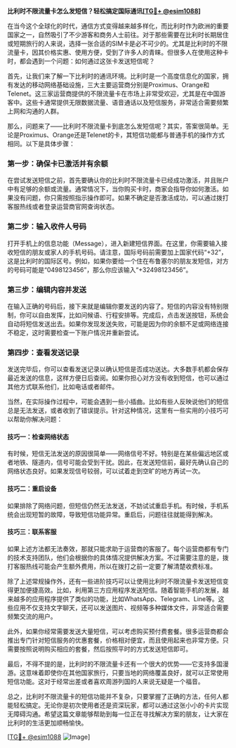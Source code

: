 **比利时不限流量卡怎么发短信？轻松搞定国际通讯[[TG💪+ @esim1088](https://t.me/s/esim1088)]**

在当今这个全球化的时代，通信方式变得越来越多样化，而比利时作为欧洲的重要国家之一，自然吸引了不少游客和商务人士前往。对于那些需要在比利时长期居住或短期旅行的人来说，选择一张合适的SIM卡是必不可少的。尤其是比利时的不限流量卡，因其价格实惠、使用方便，受到了许多人的青睐。但很多人在使用这种卡时，都会遇到一个问题：如何通过这张卡发送短信呢？

首先，让我们来了解一下比利时的通讯环境。比利时是一个高度信息化的国家，拥有发达的移动网络基础设施，三大主要运营商分别是Proximus、Orange和Telenet。这三家运营商提供的不限流量卡在市场上非常受欢迎，尤其是在中国游客中。这些卡通常提供无限数据流量、语音通话以及短信服务，非常适合需要频繁上网和沟通的人群。

那么，问题来了——比利时不限流量卡到底怎么发短信呢？其实，答案很简单。无论是Proximus、Orange还是Telenet的卡，其短信功能都与普通手机的操作方式相同。以下是具体步骤：

### 第一步：确保卡已激活并有余额

在尝试发送短信之前，首先要确认你的比利时不限流量卡已经成功激活，并且账户中有足够的余额或流量。通常情况下，当你购买卡时，商家会指导你如何激活。如果没有问题，你只需按照指示操作即可。如果不确定是否激活成功，可以通过拨打客服热线或者登录运营商官网查询状态。

### 第二步：输入收件人号码

打开手机上的信息功能（Message），进入新建短信界面。在这里，你需要输入接收短信的朋友或家人的手机号码。请注意，国际号码前需要加上国家代码“+32”，这是比利时的国际区号。例如，如果你要给一个住在布鲁塞尔的朋友发短信，对方的号码可能是“0498123456”，那么你应该输入“+32498123456”。

### 第三步：编辑内容并发送

在输入正确的号码后，接下来就是编辑你要发送的内容了。短信的内容没有特别限制，你可以自由发挥，比如问候语、行程安排等。完成后，点击发送按钮，系统会自动将短信发送出去。如果你发现发送失败，可能是因为你的余额不足或网络连接不稳定，这时需要检查一下账户情况并重新尝试。

### 第四步：查看发送记录

发送完毕后，你可以查看发送记录以确认短信是否成功送达。大多数手机都会保存最近发送的信息，这样方便日后查阅。如果你担心对方没有收到短信，也可以通过其他方式联系他们，比如电话或者邮件。

当然，在实际操作过程中，可能会遇到一些小插曲。比如有些人反映说他们的短信总是无法发送，或者收到了错误提示。针对这种情况，这里有一些实用的小技巧可以帮助你解决问题：

#### 技巧一：检查网络状态

有时候，短信无法发送的原因很简单——网络信号不好。特别是在某些偏远地区或者地铁、隧道内，信号可能会受到干扰。因此，在发送短信前，最好先确认自己的网络状态良好。如果发现信号较弱，可以试着走到空旷的地方再试一次。

#### 技巧二：重启设备

如果排除了网络问题，但短信仍然无法发送，不妨试试重启手机。有时候，手机系统会出现短暂的故障，导致短信功能异常。重启后，问题往往就能得到解决。

#### 技巧三：联系客服

如果上述方法都无法奏效，那就只能求助于运营商的客服了。每个运营商都有专门的技术支持团队，他们会根据你的具体情况提供解决方案。不过需要注意的是，拨打客服热线可能会产生额外费用，所以在拨打之前一定要了解清楚收费标准。

除了上述常规操作外，还有一些进阶技巧可以让使用比利时不限流量卡发送短信变得更加便捷高效。比如，利用第三方应用程序发送短信。随着智能手机的发展，越来越多的应用程序提供了类似的功能，比如WhatsApp、Telegram、Line等。这些应用不仅支持文字聊天，还可以发送图片、视频等多种媒体文件，非常适合需要频繁交流的用户。

此外，如果你经常需要发送大量短信，可以考虑购买预付费套餐。很多运营商都会推出专门针对短信服务的优惠套餐，价格相对便宜，而且使用起来也非常方便。只需要按照说明购买相应的套餐，然后按照平时的方式发送短信即可。

最后，不得不提的是，比利时的不限流量卡还有一个很大的优势——它支持多国漫游。这意味着即使你在其他国家旅行，只要当地的网络覆盖良好，就可以正常使用短信功能。这对于经常出差或者喜欢周游列国的人来说无疑是一个福音。

总之，比利时不限流量卡的短信功能并不复杂，只要掌握了正确的方法，任何人都能轻松搞定。无论你是初次使用者还是资深玩家，都可以通过这张小小的卡片实现无障碍沟通。希望这篇文章能够帮助到每一位正在寻找解决方案的朋友，让大家在比利时的生活更加顺畅愉快。

[[TG💪+ @esim1088](https://t.me/s/esim1088) ![Image](https://i.postimg.cc/4NQfJmqS/Snipaste-2025-05-13-00-14-12.png)]
